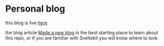 
# Personal blog

this blog is live [here](https://gertjanassies.dev)

the blog article [Made a new blog](https://gertjanassies.dev/blog/230627_new_blog) is the best starting place to learn about this repo,
or if you are familiar with Sveltekit you will know where to look.
